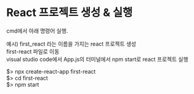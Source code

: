 # React 프로젝트 생성 & 실행   

cmd에서 아래 명령어 실행.  

예시) first_react 라는 이름을 가지는 react 프로젝트 생성  
first-react 파일로 이동  
visual studio code에서 App.js의 터미널에서 npm start로 react 프로젝트 실행  

$> npx create-react-app first-react  
$> cd first-react  
$> npm start  
